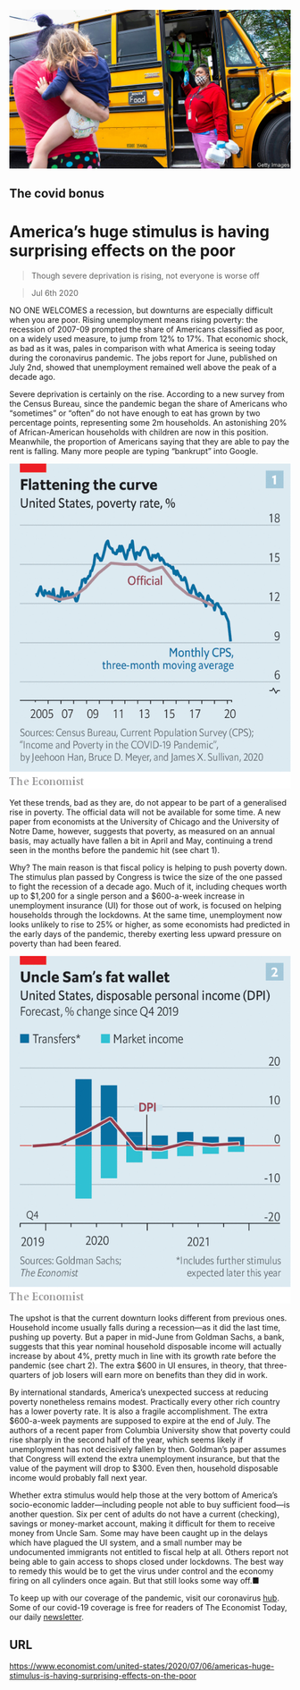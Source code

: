![](./images/20200711_USP001.jpg)

## The covid bonus

# America’s huge stimulus is having surprising effects on the poor

> Though severe deprivation is rising, not everyone is worse off

> Jul 6th 2020

NO ONE WELCOMES a recession, but downturns are especially difficult when you are poor. Rising unemployment means rising poverty: the recession of 2007-09 prompted the share of Americans classified as poor, on a widely used measure, to jump from 12% to 17%. That economic shock, as bad as it was, pales in comparison with what America is seeing today during the coronavirus pandemic. The jobs report for June, published on July 2nd, showed that unemployment remained well above the peak of a decade ago.

Severe deprivation is certainly on the rise. According to a new survey from the Census Bureau, since the pandemic began the share of Americans who “sometimes” or “often” do not have enough to eat has grown by two percentage points, representing some 2m households. An astonishing 20% of African-American households with children are now in this position. Meanwhile, the proportion of Americans saying that they are able to pay the rent is falling. Many more people are typing “bankrupt” into Google.

![](./images/20200711_USC247.png)

Yet these trends, bad as they are, do not appear to be part of a generalised rise in poverty. The official data will not be available for some time. A new paper from economists at the University of Chicago and the University of Notre Dame, however, suggests that poverty, as measured on an annual basis, may actually have fallen a bit in April and May, continuing a trend seen in the months before the pandemic hit (see chart 1).

Why? The main reason is that fiscal policy is helping to push poverty down. The stimulus plan passed by Congress is twice the size of the one passed to fight the recession of a decade ago. Much of it, including cheques worth up to $1,200 for a single person and a $600-a-week increase in unemployment insurance (UI) for those out of work, is focused on helping households through the lockdowns. At the same time, unemployment now looks unlikely to rise to 25% or higher, as some economists had predicted in the early days of the pandemic, thereby exerting less upward pressure on poverty than had been feared.

![](./images/20200711_USC279.png)

The upshot is that the current downturn looks different from previous ones. Household income usually falls during a recession—as it did the last time, pushing up poverty. But a paper in mid-June from Goldman Sachs, a bank, suggests that this year nominal household disposable income will actually increase by about 4%, pretty much in line with its growth rate before the pandemic (see chart 2). The extra $600 in UI ensures, in theory, that three-quarters of job losers will earn more on benefits than they did in work.

By international standards, America’s unexpected success at reducing poverty nonetheless remains modest. Practically every other rich country has a lower poverty rate. It is also a fragile accomplishment. The extra $600-a-week payments are supposed to expire at the end of July. The authors of a recent paper from Columbia University show that poverty could rise sharply in the second half of the year, which seems likely if unemployment has not decisively fallen by then. Goldman’s paper assumes that Congress will extend the extra unemployment insurance, but that the value of the payment will drop to $300. Even then, household disposable income would probably fall next year.

Whether extra stimulus would help those at the very bottom of America’s socio-economic ladder—including people not able to buy sufficient food—is another question. Six per cent of adults do not have a current (checking), savings or money-market account, making it difficult for them to receive money from Uncle Sam. Some may have been caught up in the delays which have plagued the UI system, and a small number may be undocumented immigrants not entitled to fiscal help at all. Others report not being able to gain access to shops closed under lockdowns. The best way to remedy this would be to get the virus under control and the economy firing on all cylinders once again. But that still looks some way off.■

To keep up with our coverage of the pandemic, visit our coronavirus [hub](https://www.economist.com//news/2020/03/11/the-economists-coverage-of-the-coronavirus). Some of our covid-19 coverage is free for readers of The Economist Today, our daily [newsletter](https://www.economist.com/https://my.economist.com/user#newsletter).

## URL

https://www.economist.com/united-states/2020/07/06/americas-huge-stimulus-is-having-surprising-effects-on-the-poor
